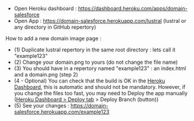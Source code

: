 - Open Heroku dashboard : https://dashboard.heroku.com/apps/domain-salesforce
- Open App : https://domain-salesforce.herokuapp.com/lustral (lustral or any directory in GitHub repertory)


How to add a new domain image page :
- (1) Duplicate lustral repertory in the same root directory : lets call it "example123"
- (2) Change your domain.png to yours (do not change the file name) 
- (3) You should have in a repertory named "example123" : an index.html and a domain.png (step 2)
- (4 - Optional) You can check that the build is OK in the [Heroku Dashboard](https://dashboard.heroku.com/apps/domain-salesforce), this is automatic and should not be mandatory. However, if you change the files too fast, you may need to Deploy the app manually ([Heroku Dashboard > Deploy tab](https://dashboard.heroku.com/apps/domain-salesforce) > Deploy Branch (button))
- (5) See your changes :  https://domain-salesforce.herokuapp.com/example123


